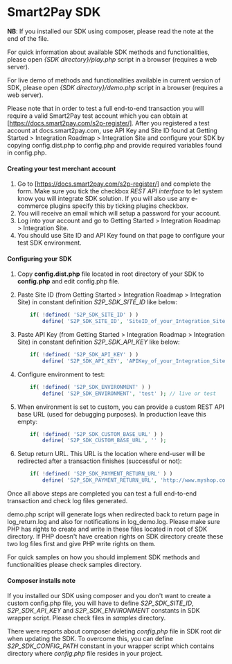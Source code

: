 # Smart2Pay SDK

**NB**: If you installed our SDK using composer, please read the note at the end of the file.

For quick information about available SDK methods and functionalities, please open _{SDK directory}/play.php_ script in a browser (requires a web server).

For live demo of methods and functionalities available in current version of SDK, please open _{SDK directory}/demo.php_ script in a browser (requires a web server).

Please note that in order to test a full end-to-end transaction you will require a valid Smart2Pay test account which you can obtain at [https://docs.smart2pay.com/s2p-register/]. After you registered a test account at docs.smart2pay.com, use API Key and Site ID found at Getting Started > Integration Roadmap > Integration Site and configure your SDK by copying config.dist.php to config.php and provide required variables found in config.php.


#### Creating your test merchant account
1. Go to [https://docs.smart2pay.com/s2p-register/] and complete the form. Make sure you tick the checkbox _REST API interface_ to let system know you will integrate SDK solution. If you will also use any e-commerce plugins specify this by ticking plugins checkbox.
2. You will receive an email which will setup a password for your account.
3. Log into your account and go to Getting Started > Integration Roadmap > Integration Site.
6. You should use Site ID and API Key found on that page to configure your test SDK environment.


#### Configuring your SDK
1. Copy **config.dist.php** file located in root directory of your SDK to **config.php** and edit config.php file.
2. Paste Site ID (from Getting Started > Integration Roadmap > Integration Site) in constant definition *S2P_SDK_SITE_ID* like below:

    ```php
        if( !defined( 'S2P_SDK_SITE_ID' ) )
            define( 'S2P_SDK_SITE_ID', 'SiteID_of_your_Integration_Site' );
    ```
3. Paste API Key (from Getting Started > Integration Roadmap > Integration Site) in constant definition *S2P_SDK_API_KEY* like below:

    ```php
        if( !defined( 'S2P_SDK_API_KEY' ) )
            define( 'S2P_SDK_API_KEY', 'APIKey_of_your_Integration_Site' );
    ```
4. Configure environment to test:
 
    ```php
        if( !defined( 'S2P_SDK_ENVIRONMENT' ) )
            define( 'S2P_SDK_ENVIRONMENT', 'test' ); // live or test
    ```
5. When environment is set to custom, you can provide a custom REST API base URL (used for debugging purposes). In production leave this empty:

    ```php
        if( !defined( 'S2P_SDK_CUSTOM_BASE_URL' ) )
            define( 'S2P_SDK_CUSTOM_BASE_URL', '' );
    ```
6. Setup return URL. This URL is the location where end-user will be redirected after a transaction finishes (successful or not):
 
    ```php
        if( !defined( 'S2P_SDK_PAYMENT_RETURN_URL' ) )
            define( 'S2P_SDK_PAYMENT_RETURN_URL', 'http://www.myshop.com/sdk/samples/_return.php' );
    ```


Once all above steps are completed you can test a full end-to-end transaction and check log files generated.

demo.php script will generate logs when redirected back to return page in log_return.log and also for notifications in log_demo.log. Please make sure PHP has rights to create and write in these files located in root of SDK directory. If PHP doesn't have creation rights on SDK directory create these two log files first and give PHP write rights on them.

For quick samples on how you should implement SDK methods and functionalities please check samples directory.

#### Composer installs note

If you installed our SDK using composer and you don't want to create a custom config.php file, you will have to define _S2P_SDK_SITE_ID_, _S2P_SDK_API_KEY_ and _S2P_SDK_ENVIRONMENT_ constants in SDK wrapper script. Please check files in _samples_ directory.

There were reports about composer deleting _config.php_ file in SDK root dir when updating the SDK. To overcome this, you can define _S2P_SDK_CONFIG_PATH_ constant in your wrapper script which contains directory where _config.php_ file resides in your project.
